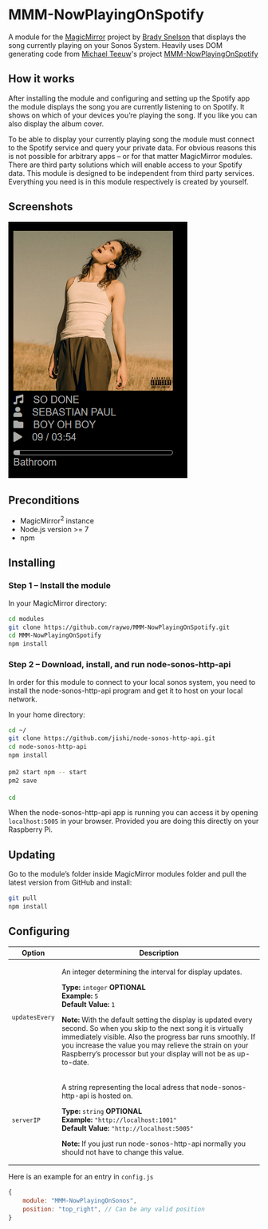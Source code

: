 # MMM-NowPlayingOnSpotify
A module for the [MagicMirror](https://github.com/MichMich/MagicMirror) project by [Brady Snelson](https://github.com/basnelso) that displays the song currently playing on your Sonos System.
Heavily uses DOM generating code from [Michael Teeuw](https://github.com/MichMich)'s project [MMM-NowPlayingOnSpotify](https://github.com/raywo/MMM-NowPlayingOnSpotify)

## How it works
After installing the module and configuring and setting up the Spotify app the module displays the song you are currently listening to on Spotify. It shows on which of your devices you’re playing the song. If you like you can also display the album cover.

To be able to display your currently playing song the module must connect to the Spotify service and query your private data. For obvious reasons this is not possible for arbitrary apps – or for that matter MagicMirror modules. There are third party solutions which will enable access to your Spotify data. This module is designed to be independent from third party services. Everything you need is in this module respectively is created by yourself.

## Screenshots
![Screenshot of a song playing with cover art](img/readme/screenshot_with_coverart.png)

## Preconditions

* MagicMirror<sup>2</sup> instance
* Node.js version >= 7
* npm


## Installing

### Step 1 – Install the module

In your MagicMirror directory: 

```bash
cd modules
git clone https://github.com/raywo/MMM-NowPlayingOnSpotify.git
cd MMM-NowPlayingOnSpotify
npm install
```

### Step 2 – Download, install, and run node-sonos-http-api
In order for this module to connect to your local sonos system, you need to install the node-sonos-http-api program and get it to host on your local network.

In your home directory:

```bash
cd ~/
git clone https://github.com/jishi/node-sonos-http-api.git
cd node-sonos-http-api
npm install

pm2 start npm -- start
pm2 save

cd 
```

When the node-sonos-http-api app is running you can access it by opening `localhost:5005` in your browser. Provided you are doing this directly on your Raspberry Pi.


## Updating

Go to the module’s folder inside MagicMirror modules folder and pull the latest version from GitHub and install:

```bash
git pull
npm install
```


## Configuring

| Option | Description |
|--------|-------------|
| `updatesEvery` | <p>An integer determining the interval for display updates.</p><p>**Type:** `integer` **OPTIONAL**<br>**Example:** `5`<br>**Default Value:** `1`</p><p>**Note:** With the default setting the display is updated every second. So when you skip to the next song it is virtually immediately visible. Also the progress bar runs smoothly. If you increase the value you may relieve the strain on your Raspberry’s processor but your display will not be as up-to-date. </p> |
| `serverIP` | <p>A string representing the local adress that node-sonos-http-api is hosted on.</p><p>**Type:** `string` **OPTIONAL**<br>**Example:** `"http://localhost:1001"`<br>**Default Value:** `"http://localhost:5005"`</p><p>**Note:** If you just run node-sonos-http-api normally you should not have to change this value. </p> |

Here is an example for an entry in `config.js`

```javascript
{
    module: "MMM-NowPlayingOnSonos",
    position: "top_right", // Can be any valid position
}
```

